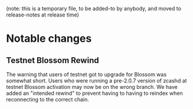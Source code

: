 (note: this is a temporary file, to be added-to by anybody, and moved to
release-notes at release time)

Notable changes
===============

Testnet Blossom Rewind
----------------------
The warning that users of testnet got to upgrade for Blossom was somewhat
short. Users who were running a pre-2.0.7 version of zcashd at testnet Blossom
activation may now be on the wrong branch. We have added an "intended rewind"
to prevent having to having to reindex when reconnecting to the correct chain.
